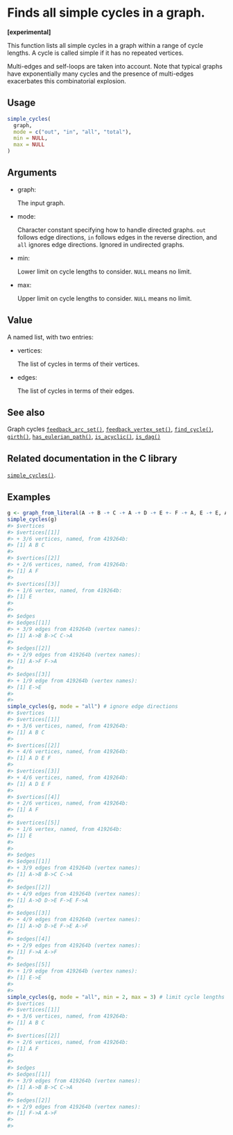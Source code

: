 # Finds all simple cycles in a graph.

**\[experimental\]**

This function lists all simple cycles in a graph within a range of cycle
lengths. A cycle is called simple if it has no repeated vertices.

Multi-edges and self-loops are taken into account. Note that typical
graphs have exponentially many cycles and the presence of multi-edges
exacerbates this combinatorial explosion.

## Usage

``` r
simple_cycles(
  graph,
  mode = c("out", "in", "all", "total"),
  min = NULL,
  max = NULL
)
```

## Arguments

- graph:

  The input graph.

- mode:

  Character constant specifying how to handle directed graphs. `out`
  follows edge directions, `in` follows edges in the reverse direction,
  and `all` ignores edge directions. Ignored in undirected graphs.

- min:

  Lower limit on cycle lengths to consider. `NULL` means no limit.

- max:

  Upper limit on cycle lengths to consider. `NULL` means no limit.

## Value

A named list, with two entries:

- vertices:

  The list of cycles in terms of their vertices.

- edges:

  The list of cycles in terms of their edges.

## See also

Graph cycles
[`feedback_arc_set()`](https://r.igraph.org/reference/feedback_arc_set.md),
[`feedback_vertex_set()`](https://r.igraph.org/reference/feedback_vertex_set.md),
[`find_cycle()`](https://r.igraph.org/reference/find_cycle.md),
[`girth()`](https://r.igraph.org/reference/girth.md),
[`has_eulerian_path()`](https://r.igraph.org/reference/has_eulerian_path.md),
[`is_acyclic()`](https://r.igraph.org/reference/is_acyclic.md),
[`is_dag()`](https://r.igraph.org/reference/is_dag.md)

## Related documentation in the C library

[`simple_cycles()`](https://igraph.org/c/html/latest/igraph-Cycles.html#igraph_simple_cycles).

## Examples

``` r
g <- graph_from_literal(A -+ B -+ C -+ A -+ D -+ E +- F -+ A, E -+ E, A -+ F, simplify = FALSE)
simple_cycles(g)
#> $vertices
#> $vertices[[1]]
#> + 3/6 vertices, named, from 419264b:
#> [1] A B C
#> 
#> $vertices[[2]]
#> + 2/6 vertices, named, from 419264b:
#> [1] A F
#> 
#> $vertices[[3]]
#> + 1/6 vertex, named, from 419264b:
#> [1] E
#> 
#> 
#> $edges
#> $edges[[1]]
#> + 3/9 edges from 419264b (vertex names):
#> [1] A->B B->C C->A
#> 
#> $edges[[2]]
#> + 2/9 edges from 419264b (vertex names):
#> [1] A->F F->A
#> 
#> $edges[[3]]
#> + 1/9 edge from 419264b (vertex names):
#> [1] E->E
#> 
#> 
simple_cycles(g, mode = "all") # ignore edge directions
#> $vertices
#> $vertices[[1]]
#> + 3/6 vertices, named, from 419264b:
#> [1] A B C
#> 
#> $vertices[[2]]
#> + 4/6 vertices, named, from 419264b:
#> [1] A D E F
#> 
#> $vertices[[3]]
#> + 4/6 vertices, named, from 419264b:
#> [1] A D E F
#> 
#> $vertices[[4]]
#> + 2/6 vertices, named, from 419264b:
#> [1] A F
#> 
#> $vertices[[5]]
#> + 1/6 vertex, named, from 419264b:
#> [1] E
#> 
#> 
#> $edges
#> $edges[[1]]
#> + 3/9 edges from 419264b (vertex names):
#> [1] A->B B->C C->A
#> 
#> $edges[[2]]
#> + 4/9 edges from 419264b (vertex names):
#> [1] A->D D->E F->E F->A
#> 
#> $edges[[3]]
#> + 4/9 edges from 419264b (vertex names):
#> [1] A->D D->E F->E A->F
#> 
#> $edges[[4]]
#> + 2/9 edges from 419264b (vertex names):
#> [1] F->A A->F
#> 
#> $edges[[5]]
#> + 1/9 edge from 419264b (vertex names):
#> [1] E->E
#> 
#> 
simple_cycles(g, mode = "all", min = 2, max = 3) # limit cycle lengths
#> $vertices
#> $vertices[[1]]
#> + 3/6 vertices, named, from 419264b:
#> [1] A B C
#> 
#> $vertices[[2]]
#> + 2/6 vertices, named, from 419264b:
#> [1] A F
#> 
#> 
#> $edges
#> $edges[[1]]
#> + 3/9 edges from 419264b (vertex names):
#> [1] A->B B->C C->A
#> 
#> $edges[[2]]
#> + 2/9 edges from 419264b (vertex names):
#> [1] F->A A->F
#> 
#> 
```
